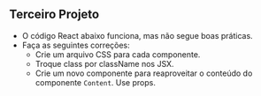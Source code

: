 ## Terceiro Projeto

- O código React abaixo funciona, mas não segue boas práticas.
- Faça as seguintes correções:
    - Crie um arquivo CSS para cada componente.
    - Troque class por className nos JSX.
    - Crie um novo componente para reaproveitar o conteúdo do componente `Content`. Use props.
